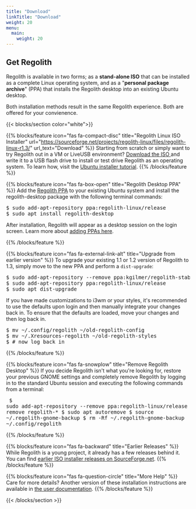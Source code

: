 ```yaml
---
title: "Download"
linkTitle: "Download"
weight: 20
menu:
  main:
    weight: 20
---
```



<section class="row td-box td-box--1 position-relative td-box--gradient td-box--height-auto">
	<div class="container text-center td-arrow-down">
		<span class="h4 mb-0">
<h1><i class="fas fa-cloud-download-alt ml-2 "></i> Get Regolith</h1>

<p>Regolith is available in two forms; as a <b>stand-alone ISO</b> that can be installed as a complete Linux operating system, and as a "<b>personal package archive</b>" (PPA) that installs the Regolith desktop into an existing Ubuntu desktop.
<p>Both installation methods result in the same Regolith experience. Both are offered for your convienence.</p>
</span>
	</div>
</section>
{{< blocks/section color="white">}}

{{% blocks/feature icon="fas fa-compact-disc" title="Regolith Linux ISO Installer" url="https://sourceforge.net/projects/regolith-linux/files/regolith-linux-r1.3/" url_text="Download" %}}
Starting from scratch or simply want to try Regolith out in a VM or LiveUSB environment? <a href="https://sourceforge.net/projects/regolith-linux/files/regolith-linux-r1.3/">Download the ISO <i class="fas fa-cloud-download-alt"></i></a> and write it to a USB flash drive to install or test drive Regolith as an operating system.  To learn how, visit the <a class="text-warning"  href="https://tutorials.ubuntu.com/tutorial/tutorial-install-ubuntu-desktop">Ubuntu installer tutorial</a>.
{{% /blocks/feature %}}

{{% blocks/feature icon="fas fa-box-open" title="Regolith Desktop PPA" %}}
Add the <a href="https://launchpad.net/~regolith-linux/+archive/ubuntu/stable">Regolith PPA</a> to your existing Ubuntu system and install the regolith-desktop package with the following terminal commands:
<pre class="text-left border rounded p-2">
$ sudo add-apt-repository ppa:regolith-linux/release
$ sudo apt install regolith-desktop
</pre>After installation, Regolith will appear as a desktop session on the login screen.  Learn more about <a href="https://help.ubuntu.com/community/Repositories/CommandLine#Adding_Launchpad_PPA_Repositories">adding PPAs here</a>.
{{% /blocks/feature %}}

{{% blocks/feature icon="fas fa-external-link-alt" title="Upgrade from earlier version" %}}
To upgrade your existing 1.1 or 1.2 version of Regolith to 1.3, simply move to the new PPA and perform a <code>dist-upgrade</code>:
<pre class="text-left border rounded p-2">
$ sudo add-apt-repository --remove ppa:kgilmer/regolith-stable
$ sudo add-apt-repository ppa:regolith-linux/release
$ sudo apt dist-upgrade
</pre>
If you have made customizations to i3wm or your styles, it's recommended to use the defaults upon login and then manually integrate your changes back in.  To ensure that the defaults are loaded, move your changes and then log back in.
<pre class="text-left border rounded p-2">
$ mv ~/.config/regolith ~/old-regolith-config
$ mv ~/.Xresources-regolith ~/old-regolith-styles
$ # now log back in
</pre>
{{% /blocks/feature %}}

{{% blocks/feature icon="fas fa-snowplow" title="Remove Regolith Desktop" %}}
If you decide Regolith isn't what you're looking for, restore your previous GNOME settings and completely remove Regolith by logging in to the standard Ubuntu session and executing the following commands from a terminal:<pre class="text-left border rounded p-2">
$ sudo add-apt-repository --remove ppa:regolith-linux/release
$ sudo apt remove regolith-*
$ sudo apt autoremove
$ source ~/.regolith-gnome-backup
$ rm -Rf ~/.regolith-gnome-backup ~/.config/regolith
</pre>
{{% /blocks/feature %}}

{{% blocks/feature icon="fas fa-backward" title="Earlier Releases" %}}
While Regolith is a young project, it already has a few releases behind it.  You can find [earlier ISO installer releases on SourceForge.net](https://sourceforge.net/projects/regolith-linux/).
{{% /blocks/feature %}}

{{% blocks/feature icon="fas fa-question-circle" title="More Help" %}}
Care for more details? Another version of these installation instructions are available in [the user documentation](../docs/getting-started/install).
{{% /blocks/feature %}}

{{< /blocks/section >}}